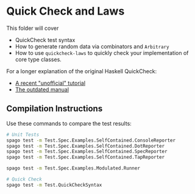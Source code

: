 # Quick Check and Laws

This folder will cover
- QuickCheck test syntax
- How to generate random data via combinators and `Arbitrary`
- How to use `quickcheck-laws` to quickly check your implementation of core type classes.

For a longer explanation of the original Haskell QuickCheck:
- [A recent "unofficial" tutorial](https://begriffs.com/posts/2017-01-14-design-use-quickcheck.html)
- [The outdated manual](http://www.cse.chalmers.se/~rjmh/QuickCheck/manual.html)

## Compilation Instructions

Use these commands to compare the test results:
```bash
# Unit Tests
spago test -m Test.Spec.Examples.SelfContained.ConsoleReporter
spago test -m Test.Spec.Examples.SelfContained.DotReporter
spago test -m Test.Spec.Examples.SelfContained.SpecReporter
spago test -m Test.Spec.Examples.SelfContained.TapReporter

spago test -m Test.Spec.Examples.Modulated.Runner

# Quick Check
spago test -m Test.QuickCheckSyntax
```
